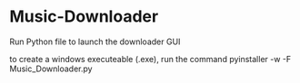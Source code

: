 # Music-Downloader

Run Python file to launch the downloader GUI

to create a windows executeable (.exe), run the command pyinstaller -w -F Music_Downloader.py
